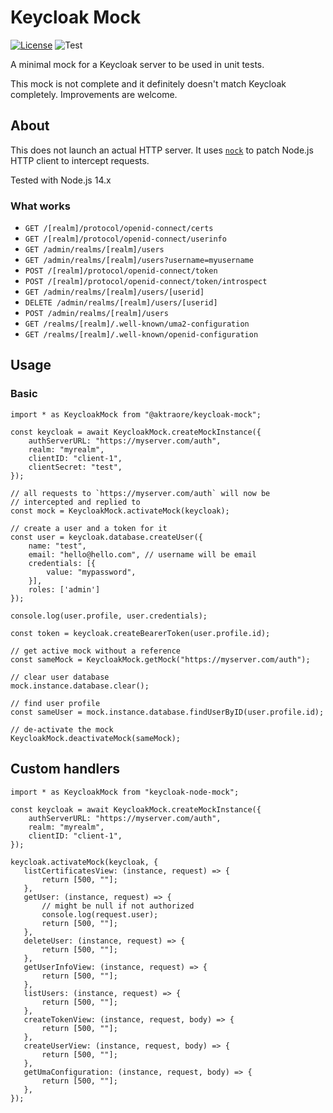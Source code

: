 # Keycloak Mock

[![License](https://img.shields.io/:license-mit-blue.svg)](http://doge.mit-license.org)
![Test](https://github.com/aktraore/keycloak-mock/actions/workflows/test.yml/badge.svg)

A minimal mock for a Keycloak server to be used in unit tests.

This mock is not complete and it definitely doesn't match Keycloak completely. Improvements are welcome.

## About

This does not launch an actual HTTP server. It uses [`nock`](https://github.com/nock/nock) to patch Node.js HTTP client to intercept requests.

Tested with Node.js 14.x

### What works

-   `GET /[realm]/protocol/openid-connect/certs`
-   `GET /[realm]/protocol/openid-connect/userinfo`
-   `GET /admin/realms/[realm]/users`
-   `GET /admin/realms/[realm]/users?username=myusername`
-   `POST /[realm]/protocol/openid-connect/token`
-   `POST /[realm]/protocol/openid-connect/token/introspect`
-   `GET /admin/realms/[realm]/users/[userid]`
-   `DELETE /admin/realms/[realm]/users/[userid]`
-   `POST /admin/realms/[realm]/users`
-   `GET /realms/[realm]/.well-known/uma2-configuration`
-   `GET /realms/[realm]/.well-known/openid-configuration`

## Usage

### Basic

    import * as KeycloakMock from "@aktraore/keycloak-mock";

    const keycloak = await KeycloakMock.createMockInstance({
        authServerURL: "https://myserver.com/auth",
        realm: "myrealm",
        clientID: "client-1",
        clientSecret: "test",
    });

    // all requests to `https://myserver.com/auth` will now be
    // intercepted and replied to
    const mock = KeycloakMock.activateMock(keycloak);

    // create a user and a token for it
    const user = keycloak.database.createUser({
        name: "test",
        email: "hello@hello.com", // username will be email
        credentials: [{
            value: "mypassword",
        }],
        roles: ['admin']
    });

    console.log(user.profile, user.credentials);

    const token = keycloak.createBearerToken(user.profile.id);

    // get active mock without a reference
    const sameMock = KeycloakMock.getMock("https://myserver.com/auth");

    // clear user database
    mock.instance.database.clear();

    // find user profile
    const sameUser = mock.instance.database.findUserByID(user.profile.id);

    // de-activate the mock
    KeycloakMock.deactivateMock(sameMock);

## Custom handlers

    import * as KeycloakMock from "keycloak-node-mock";

    const keycloak = await KeycloakMock.createMockInstance({
        authServerURL: "https://myserver.com/auth",
        realm: "myrealm",
        clientID: "client-1",
    });

    keycloak.activateMock(keycloak, {
       listCertificatesView: (instance, request) => {
           return [500, ""];
       },
       getUser: (instance, request) => {
           // might be null if not authorized
           console.log(request.user);
           return [500, ""];
       },
       deleteUser: (instance, request) => {
           return [500, ""];
       },
       getUserInfoView: (instance, request) => {
           return [500, ""];
       },
       listUsers: (instance, request) => {
           return [500, ""];
       },
       createTokenView: (instance, request, body) => {
           return [500, ""];
       },
       createUserView: (instance, request, body) => {
           return [500, ""];
       },
       getUmaConfiguration: (instance, request, body) => {
           return [500, ""];
       },
    });
